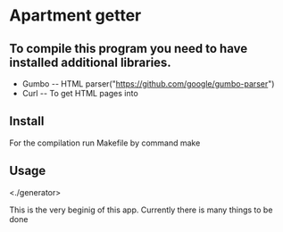 # Apartment getter

## To compile this program you need to have installed additional libraries.
 
  * Gumbo -- HTML parser("https://github.com/google/gumbo-parser") 
  * Curl  -- To get HTML pages into

## Install

For the compilation run Makefile by command make

## Usage

\<./generator\> 

This is the very beginig of this app. Currently there is many things to be done
